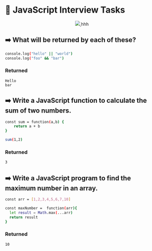 
# 🚀 JavaScript Interview Tasks 
<p align="center">
  <a href="https://skillicons.dev">
    <img src="https://skillicons.dev/icons?i=js" />
  </a>hhh
</p>

## ➡️ What will be returned by each of these?

```bash
console.log("hello" || "world")
console.log("foo" && "bar")
```
### Returned

```bashsdf
Hello
bar
```

## ➡️ Write a JavaScript function to calculate the sum of two numbers. 

```bash
const sum = function(a,b) {
    return a + b
}

sum(1,2)
```
### Returned
```bash
3
```

## ➡️ Write a JavaScript program to find the maximum number in an array.

```bash
const arr = [1,2,3,4,5,6,7,10]

const maxNumber =  function(arr){
  let result = Math.max(...arr)
  return result
}
```
### Returned
```bash
10
```
